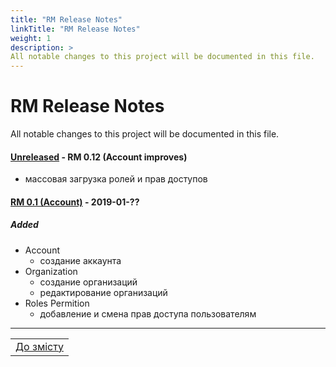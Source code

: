 ```yaml
---
title: "RM Release Notes"
linkTitle: "RM Release Notes"
weight: 1
description: >
All notable changes to this project will be documented in this file.
---
```


# RM Release Notes
All notable changes to this project will be documented in this file.

#### [Unreleased] - RM 0.12 (Account improves)
* массовая загрузка ролей и прав доступов  
  
#### [RM 0.1 (Account)] - 2019-01-??  

##### Added
* Account
    * создание аккаунта
* Organization
    * создание организаций
    * редактирование организаций
* Roles Permition
    * добавление и смена прав доступа пользователям
___

| |
|-|
| [До змісту](../ToC.md) |

[Unreleased]: https://gitlab.rmsoft.io/rm-soft/rm-api/commits/RES-354-be-bulk-upload-permissions-and-roles
[RM 0.1 (Account)]: https://gitlab.rmsoft.io/rm-soft/rm-api/commits/release-0.1
